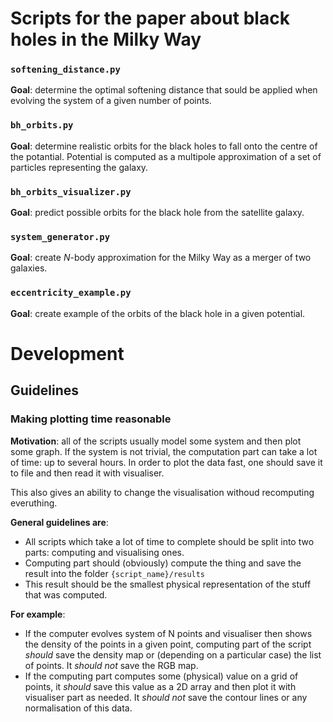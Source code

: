 # Scripts for the paper about black holes in the Milky Way

### `softening_distance.py`
**Goal**: determine the optimal softening distance that sould be applied when evolving the system of
a given number of points.

### `bh_orbits.py`
**Goal**: determine realistic orbits for the black holes to fall onto the centre of the potantial.
Potential is computed as a multipole approximation of a set of particles representing the galaxy.

### `bh_orbits_visualizer.py`
**Goal**: predict possible orbits for the black hole from the satellite galaxy. 

### `system_generator.py`
**Goal**: create $N$-body approximation for the Milky Way as a merger of two galaxies.

### `eccentricity_example.py`
**Goal**: create example of the orbits of the black hole in a given potential. 


# Development

## Guidelines

### Making plotting time reasonable

**Motivation**: all of the scripts usually model some system and then plot some graph. 
If the system is not trivial, the computation part can take a lot of time: up to several hours.
In order to plot the data fast, one should save it to file and then read it with visualiser.

This also gives an ability to change the visualisation withoud recomputing everuthing.

**General guidelines are**:

- All scripts which take a lot of time to complete should be split into two parts: computing and visualising ones.
- Computing part should (obviously) compute the thing and save the result into the folder `{script_name}/results`
- This result should be the smallest physical representation of the stuff that was computed. 

**For example**:
- If the computer evolves system of N points and visualiser then shows the density of the points in a given point, computing part of the script *should* save the density map or (depending on a particular case) the list of points. It *should not* save the RGB map.
- If the computing part computes some (physical) value on a grid of points, it *should* save this value as a 2D array and then plot it with visualiser part as needed. It *should not* save the contour lines or any normalisation of this data.
